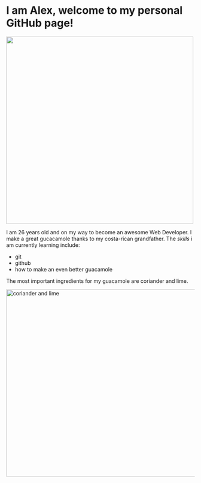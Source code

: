 
# I am Alex, welcome to my personal GitHub page!

</a><img src="https://media1.giphy.com/media/zOvBKUUEERdNm/giphy.webp?cid=790b7611685vo96tjinu75q4uv8ga9ooploo57kocmyoorrq&ep=v1_gifs_search&rid=giphy.webp&ct=g" width="500"> 

I am 26 years old and on my way to become an awesome Web Developer.
I make a great gucacamole thanks to my costa-rican grandfather.
The *skills* i am currently learning include:
- git
- github
- how to make an even better guacamole

The most important ingredients for my guacamole are coriander and lime.

<img src="https://images.unsplash.com/photo-1516658713486-48a292b2eea3?q=80&w=2070&auto=format&fit=crop&ixlib=rb-4.0.3&ixid=M3wxMjA3fDB8MHxwaG90by1wYWdlfHx8fGVufDB8fHx8fA%3D%3D" alt="coriander and lime" width="700" height="500">

